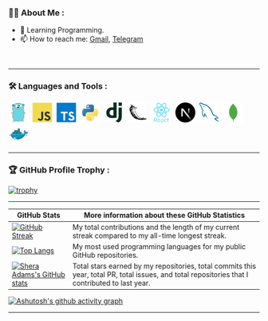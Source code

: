 ### :man_technologist: About Me :
- :telescope: Learning Programming.
- :mailbox: How to reach me: 
 <a href="mailto:jamalkurbanov23041989@gmail.com">Gmail</a>,
 <a href="https://t.me/jamalk2323" rel="nofollow">Telegram</a>
  
<div id="header" align="center">
    <img src="https://komarev.com/ghpvc/?username=jamal23041989&style=flat-square&color=blue" alt=""/>
</div>

---

### :hammer_and_wrench: Languages and Tools :

<div>
 <img src="https://github.com/devicons/devicon/blob/master/icons/go/go-original.svg" title="Go" alt="Go" width="40" height="40"/>&nbsp;
  <img src="https://github.com/devicons/devicon/blob/master/icons/javascript/javascript-original.svg" title="JavaScript" alt="JavaScript" width="40" height="40"/>&nbsp;
  <img src="https://github.com/devicons/devicon/blob/master/icons/typescript/typescript-plain.svg" title="typescript" **alt="typescript" width="40" height="40"/>&nbsp;
  <img src="https://github.com/devicons/devicon/blob/master/icons/python/python-original.svg" title="Python" **alt="Python" width="40" height="40"/>&nbsp;
  <img src="https://github.com/devicons/devicon/blob/master/icons/django/django-plain.svg" title="Django" **alt="Django" width="40" height="40"/>&nbsp;
  <img src="https://github.com/devicons/devicon/blob/master/icons/flask/flask-original.svg" title="Flask" **alt="Flask" width="40" height="40"/>&nbsp;    
  <img src="https://github.com/devicons/devicon/blob/master/icons/react/react-original-wordmark.svg" title="React" alt="React" width="40" height="40"/>&nbsp;
  <img src="https://github.com/devicons/devicon/blob/master/icons/nextjs/nextjs-original.svg" title="nextjs" **alt="nextjs" width="40" height="40"/>&nbsp;
  <img src="https://github.com/devicons/devicon/blob/master/icons/mysql/mysql-original.svg" title="mysql" **alt="mysql" width="40" height="40"/>&nbsp;
  <img src="https://github.com/devicons/devicon/blob/master/icons/mongodb/mongodb-plain.svg" title="mongodb" **alt="mongodb" width="40" height="40"/>&nbsp;
  <img src="https://raw.githubusercontent.com/devicons/devicon/1119b9f84c0290e0f0b38982099a2bd027a48bf1/icons/docker/docker-original.svg" title="Docker" **alt="Docker" width="40" height="40"/>&nbsp;
</div>

---

### :trophy: GitHub Profile Trophy :
[![trophy](https://github-profile-trophy.vercel.app/?username=jamal23041989&theme=dracula)](https://github.com/jamal23041989/github-profile-trophy)

---

<table>
    <thead>
        <tr>
            <th>GitHub Stats</th>
            <th>More information about these GitHub Statistics</th>
        </tr>
    </thead>
    <tbody>
        <tr>   
            <td>
                <a target="_blank" rel="noopener noreferrer nofollow" href="http://github-readme-streak-stats.herokuapp.com?user=jamal23041989&theme=dark&background=000000"><img src="http://github-readme-streak-stats.herokuapp.com?user=jamal23041989&theme=dark&background=000000" alt="GitHub Streak" data-canonical-src="https://git.io/streak-stats" style="max-width: 100%;">
                </a>
            </td>
            <td>My total contributions and the length of my current streak compared to my all-time longest streak.</td>
        </tr>
        <tr>
            <td>
                <a target="_blank" rel="noopener noreferrer nofollow" href="https://github-readme-stats-git-masterrstaa-rickstaa.vercel.app/api/top-langs/?username=jamal23041989&layout=compact&theme=dark&background=000000"><img src="https://github-readme-stats-git-masterrstaa-rickstaa.vercel.app/api/top-langs/?username=jamal23041989&layout=compact&theme=dark&background=000000" alt="Top Langs" data-canonical-src="https://github.com/anuraghazra/github-readme-stats" style="max-width: 100%;">
                </a>
            </td>
            <td>My most used programming languages for my public GitHub repositories.</td>
        </tr>
        <tr>  
            <td>
                <a target="_blank" rel="noopener noreferrer nofollow" href="https://github-readme-stats-git-masterrstaa-rickstaa.vercel.app/api?username=jamal23041989&theme=merko&show_icons=true"><img src="https://github-readme-stats-git-masterrstaa-rickstaa.vercel.app/api?username=jamal23041989&theme=merko&show_icons=true" alt="Shera Adams's GitHub stats" data-canonical-src="https://github.com/jamal23041989/github-readme-stats" style="max-width: 100%;">
                </a>
            </td>
            <td>Total stars earned by my repositories, total commits this year, total PR, total issues, and total repositories that I contributed to last year.
            </td>
        </tr>
    </tbody>
</table>

[![Ashutosh's github activity graph](https://github-readme-activity-graph.vercel.app/graph?username=jamal23041989&theme=dracula)](https://github.com/ashutosh00710/github-readme-activity-graph)

---
<!--
**jamal23041989/jamal23041989** is a ✨ _special_ ✨ repository because its `README.md` (this file) appears on your GitHub profile.

Here are some ideas to get you started:

- 🔭 I’m currently working on ...
- 🌱 I’m currently learning ...
- 👯 I’m looking to collaborate on ...
- 🤔 I’m looking for help with ...
- 💬 Ask me about ...
- 📫 How to reach me: ...
- 😄 Pronouns: ...
- ⚡ Fun fact: ...
--> 
